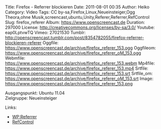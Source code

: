 Title: Firefox - Referrer blockieren
Date: 2011-08-01 00:35
Author: Heiko
Category: Video
Tags: CC by-sa,Firefox,Linux,Neueinsteiger,Ogg Theora,ohne Musik,screencast,ubuntu,Unity,Referer,Referrer,RefControl
Slug: firefox_referer
Album: https://www.openscreencast.de
Duration: 297000
License: http://creativecommons.org/licenses/by-sa/3.0/
Youtube: eap0LptvwTQ
Vimeo: 27021530
Tumblr: http://openscreencast.tumblr.com/post/8354782055/firefox-referrer-blockieren-referer
Oggfile: https://www.openscreencast.de/archive/firefox_referer_153.ogg
Oggfileom: https://www.openscreencast.de/archive/firefox_referer_oM_153.ogg
Webmfile: https://www.openscreencast.de/archive/firefox_referer_153.webm
Mp4file: https://www.openscreencast.de/archive/firefox_referer_153.mp4
Srtfile: https://www.openscreencast.de/archive/firefox_referer_153.srt
Srtfile_om: https://www.openscreencast.de/archive/firefox_referer_oM_153.srt
Image: https://www.openscreencast.de/archive/firefox_referer_153.png

Ausgangspunkt: Ubuntu 11.04  
Zielgruppe: Neueinsteiger  

Links:

  * [WP:Referrer](http://de.wikipedia.org/wiki/Referrer "Referrer")
  * [RefControl](https://addons.mozilla.org/de/firefox/addon/refcontrol/ "Link zu RefControl")

